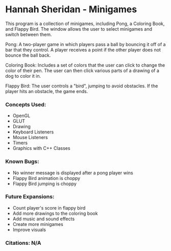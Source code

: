 # Hannah Sheridan - Minigames
This program is a collection of minigames, including Pong, a Coloring Book, and Flappy Bird. The window allows the user to select minigames and switch between them.

Pong: A two-player game in which players pass a ball by bouncing it off of a bar that they control. A player receives a point if the other player does not bounce the ball back.

Coloring Book: Includes a set of colors that the user can click to change the color of their pen. The user can then click various parts of a drawing of a dog to color it in.

Flappy Bird: The user controls a "bird", jumping to avoid obstacles. If the player hits an obstacle, the game ends. 

### Concepts Used:
* OpenGL
* GLUT
* Drawing 
* Keyboard Listeners
* Mouse Listeners
* Timers
* Graphics with C++ Classes

### Known Bugs:
* No winner message is displayed after a pong player wins
* Flappy Bird animation is choppy
* Flappy Bird jumping is choppy

### Future Expansions:
* Count player's score in flappy bird
* Add more drawings to the coloring book
* Add music and sound effects
* Create more minigames
* Improve visuals

### Citations: N/A

